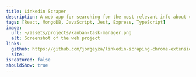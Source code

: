 ```yaml
---
title: Linkedin Scraper
description: A web app for searching for the most relevant info about countries, using the REST Countries API. UI design by frontendmentor.io
tags: [React, MongoDB, JavaScript, Jest, Express, TypeScript]
image:
  url: ~/assets/projects/kanban-task-manager.png
  alt: Screenshot of the web project
links:
  github: https://github.com/jorgeyza/linkedin-scraping-chrome-extension
  site:
isFeatured: false
shouldShow: true
---
```

